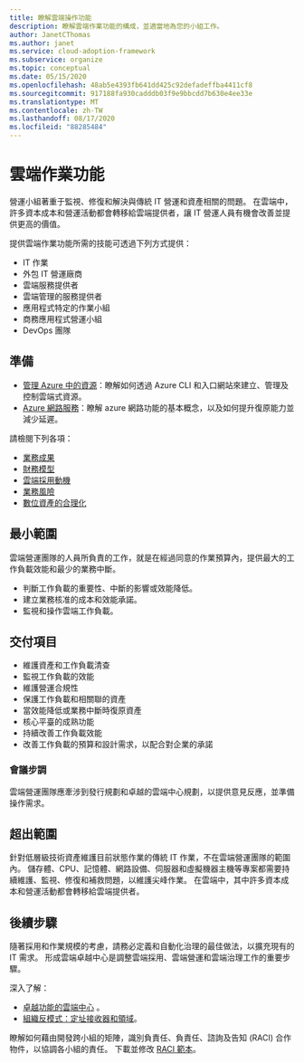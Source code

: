 ```yaml
---
title: 瞭解雲端操作功能
description: 瞭解雲端作業功能的構成，並適當地為您的小組工作。
author: JanetCThomas
ms.author: janet
ms.service: cloud-adoption-framework
ms.subservice: organize
ms.topic: conceptual
ms.date: 05/15/2020
ms.openlocfilehash: 48ab5e4393fb641dd425c92defadeffba4411cf8
ms.sourcegitcommit: 917188fa930cadddb03f9e9bbcdd7b630e4ee33e
ms.translationtype: MT
ms.contentlocale: zh-TW
ms.lasthandoff: 08/17/2020
ms.locfileid: "88285484"
---
```

# <a name="cloud-operations-functions"></a>雲端作業功能

營運小組著重于監視、修復和解決與傳統 IT 營運和資產相關的問題。 在雲端中，許多資本成本和營運活動都會轉移給雲端提供者，讓 IT 營運人員有機會改善並提供更高的價值。

提供雲端作業功能所需的技能可透過下列方式提供：

- IT 作業
- 外包 IT 營運廠商
- 雲端服務提供者
- 雲端管理的服務提供者
- 應用程式特定的作業小組
- 商務應用程式營運小組
- DevOps 團隊

## <a name="preparation"></a>準備

- [管理 Azure 中的資源](/learn/paths/manage-resources-in-azure)：瞭解如何透過 Azure CLI 和入口網站來建立、管理及控制雲端式資源。
- [Azure 網路服務](/learn/modules/intro-to-azure-networking)：瞭解 azure 網路功能的基本概念，以及如何提升復原能力並減少延遲。

請檢閱下列各項：

- [業務成果](../strategy/business-outcomes/index.md)
- [財務模型](../strategy/financial-models.md)
- [雲端採用動機](../strategy/motivations.md)
- [業務風險](../govern/policy-compliance/risk-tolerance.md)
- [數位資產的合理化](../digital-estate/index.md)

## <a name="minimum-scope"></a>最小範圍

雲端營運團隊的人員所負責的工作，就是在經過同意的作業預算內，提供最大的工作負載效能和最少的業務中斷。

- 判斷工作負載的重要性、中斷的影響或效能降低。
- 建立業務核准的成本和效能承諾。
- 監視和操作雲端工作負載。

## <a name="deliverables"></a>交付項目

- 維護資產和工作負載清查
- 監視工作負載的效能
- 維護營運合規性
- 保護工作負載和相關聯的資產
- 當效能降低或業務中斷時復原資產
- 核心平臺的成熟功能
- 持續改善工作負載效能
- 改善工作負載的預算和設計需求，以配合對企業的承諾

### <a name="meeting-cadence"></a>會議步調

雲端營運團隊應牽涉到發行規劃和卓越的雲端中心規劃，以提供意見反應，並準備操作需求。

## <a name="out-of-scope"></a>超出範圍

針對低層級技術資產維護目前狀態作業的傳統 IT 作業，不在雲端營運團隊的範圍內。 儲存體、CPU、記憶體、網路設備、伺服器和虛擬機器主機等專案都需要持續維護、監視、修復和補救問題，以維護尖峰作業。 在雲端中，其中許多資本成本和營運活動都會轉移給雲端提供者。

## <a name="next-steps"></a>後續步驟

隨著採用和作業規模的考慮，請務必定義和自動化治理的最佳做法，以擴充現有的 IT 需求。 形成雲端卓越中心是調整雲端採用、雲端營運和雲端治理工作的重要步驟。

深入了解：

- [卓越功能的雲端中心](../organize/cloud-center-of-excellence.md) 。
- [組織反模式：定址接收器和領域](../organize/fiefdoms-silos.md)。

瞭解如何藉由開發跨小組的矩陣，識別負責任、負責任、諮詢及告知 (RACI) 合作物件，以協調各小組的責任。 下載並修改 [RACI 範本](https://raw.githubusercontent.com/microsoft/CloudAdoptionFramework/master/organize/raci-template.xlsx)。